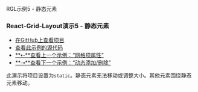RGL示例5  - 静态元素

### React-Grid-Layout演示5  - 静态元素

-   [在GitHub上查看项目](https://github.com/STRML/react-grid-layout)
-   [查看此示例的源代码](https://github.com/STRML/react-grid-layout/blob/master/test/examples/5-static-elements.jsx)
-   [**⇠**查看上一个示例：“网格项属性”](4-grid-property.html)
-   [**⇢**查看下一个示例：“动态添加/删除”](6-dynamic-add-remove.html)

此演示将项目设置为`static`。静态元素无法移动或调整大小。其他元素围绕静态元素移动。
